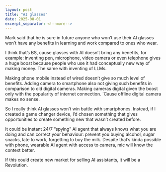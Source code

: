 ```yaml
---
layout: post
title: "AI glasses"
date: 2025-08-01
excerpt_separator: <!--more-->
---
```


Mark said that he is sure in future anyone who won’t use their AI glasses won’t have any benefits in learning and work compared to ones who wear.

I think that’s BS, cause glasses with AI doesn’t bring any benefits, for example: inventing pen, microphone, video camera or even telephone gives a huge boost because people who use it had conceptually new way of making money. The same with inventing of LLMs.

Making phone mobile instead of wired doesn’t give so much level of benefits. Adding camera to smartphone also not giving such benefits in comparison to old digital cameras. Making cameras digital given the boost only with the popularity of internet connection. 'Cause offline digital camera makes no sense.

So I really think AI glasses won’t win battle with smartphones. Instead, if I created a game changer device, I’d chosen something that gives opportunities to create something new that wasn’t created before.

It could be instant 24/7 “spying” AI agent that always knows what you are doing and can correct your behaviour: prevent you buying alcohol, sugar snacks, late to work, forgetting to buy the milk. Despite that’s kinda possible with phone, wearable AI agent with access to camera, mic will know the context better. 

If this could create new market for selling AI assistants, it will be a Revolution.